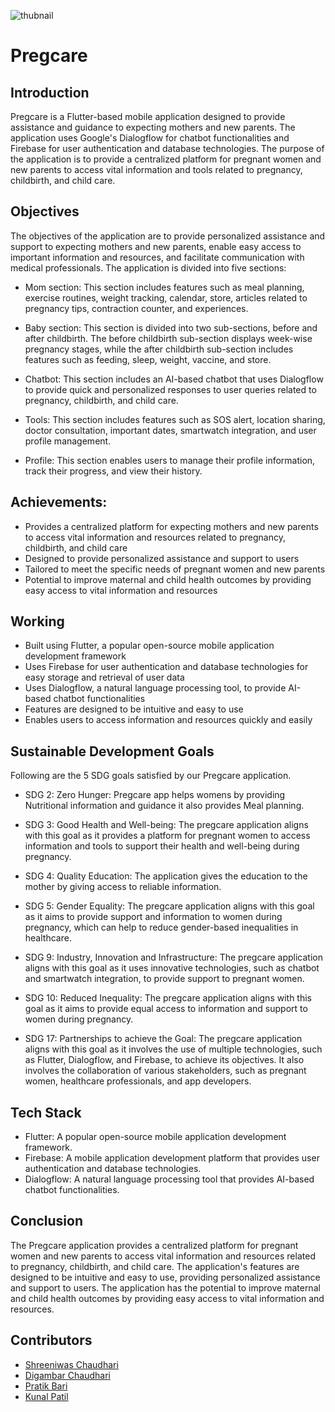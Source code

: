 ![thubnail](https://user-images.githubusercontent.com/86178940/229025608-588fb824-483c-4f7a-8462-ad63d2158ea9.png)

# Pregcare

## Introduction 
Pregcare is a Flutter-based mobile application designed to provide assistance and guidance to expecting mothers and new parents. The application uses Google's Dialogflow for chatbot functionalities and Firebase for user authentication and database technologies. The purpose of the application is to provide a centralized platform for pregnant women and new parents to access vital information and tools related to pregnancy, childbirth, and child care.


## Objectives
The objectives of the application are to provide personalized assistance and support to expecting mothers and new parents, enable easy access to important information and resources, and facilitate communication with medical professionals. The application is divided into five sections:

- Mom section: This section includes features such as meal planning, exercise routines, weight tracking, calendar, store, articles related to pregnancy tips, contraction counter, and experiences.

- Baby section: This section is divided into two sub-sections, before and after childbirth. The before childbirth sub-section displays week-wise pregnancy stages, while the after childbirth sub-section includes features such as feeding, sleep, weight, vaccine, and store.

- Chatbot: This section includes an AI-based chatbot that uses Dialogflow to provide quick and personalized responses to user queries related to pregnancy, childbirth, and child care.

- Tools: This section includes features such as SOS alert, location sharing, doctor consultation, important dates, smartwatch integration, and user profile management.

- Profile: This section enables users to manage their profile information, track their progress, and view their history.


## Achievements:
- Provides a centralized platform for expecting mothers and new parents to access vital information and resources related to pregnancy, childbirth, and child care
- Designed to provide personalized assistance and support to users
- Tailored to meet the specific needs of pregnant women and new parents
- Potential to improve maternal and child health outcomes by providing easy access to vital information and resources


## Working 
- Built using Flutter, a popular open-source mobile application development framework
- Uses Firebase for user authentication and database technologies for easy storage and retrieval of user data
- Uses Dialogflow, a natural language processing tool, to provide AI-based chatbot functionalities
- Features are designed to be intuitive and easy to use
- Enables users to access information and resources quickly and easily

## Sustainable Development Goals
Following are the 5 SDG goals satisfied by our Pregcare application.

- SDG 2: Zero Hunger: Pregcare app helps womens by providing Nutritional information and guidance it also provides Meal planning. 

- SDG 3: Good Health and Well-being: The pregcare application aligns with this goal as it provides a platform for pregnant women to access information and tools to support their health and well-being during pregnancy.

- SDG 4: Quality Education: The application gives the education to the mother by giving access to reliable information.

- SDG 5: Gender Equality: The pregcare application aligns with this goal as it aims to provide support and information to women during pregnancy, which can help to reduce gender-based inequalities in healthcare.

- SDG 9: Industry, Innovation and Infrastructure: The pregcare application aligns with this goal as it uses innovative technologies, such as chatbot and smartwatch integration, to provide support to pregnant women.

- SDG 10: Reduced Inequality: The pregcare application aligns with this goal as it aims to provide equal access to information and support to women during pregnancy.

- SDG 17: Partnerships to achieve the Goal: The pregcare application aligns with this goal as it involves the use of multiple technologies, such as Flutter, Dialogflow, and Firebase, to achieve its objectives. It also involves the collaboration of various stakeholders, such as pregnant women, healthcare professionals, and app developers.


## Tech Stack
- Flutter: A popular open-source mobile application development framework.
- Firebase: A mobile application development platform that provides user authentication and database technologies.
- Dialogflow: A natural language processing tool that provides AI-based chatbot functionalities.


## Conclusion
The Pregcare application provides a centralized platform for pregnant women and new parents to access vital information and resources related to pregnancy, childbirth, and child care. The application's features are designed to be intuitive and easy to use, providing personalized assistance and support to users. The application has the potential to improve maternal and child health outcomes by providing easy access to vital information and resources.

## Contributors
- [Shreeniwas Chaudhari]()
- [Digambar Chaudhari]()
- [Pratik Bari]()
- [Kunal Patil](kunalpatil970730@gmail.com)
